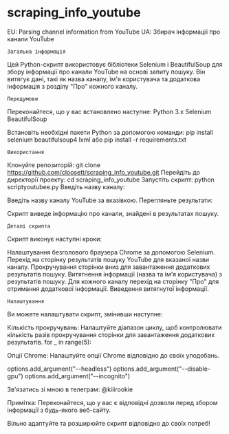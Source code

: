 # scraping_info_youtube
EU:
Parsing channel information from YouTube
UA:
Збирач інформації про канали YouTube

    Загальна інформація
Цей Python-скрипт використовує бібліотеки Selenium і BeautifulSoup для збору інформації про канали YouTube на основі запиту пошуку. Він витягує дані, такі як назва каналу, ім'я користувача та додаткова інформація з розділу "Про" кожного каналу.

    Передумови
Переконайтеся, що у вас встановлено наступне:
Python 3.x
Selenium
BeautifulSoup

Встановіть необхідні пакети Python за допомогою команди:
pip install selenium beautifulsoup4 lxml або pip install -r requirements.txt
    
    Використання
Клонуйте репозиторій:
git clone https://github.com/cloosett/scraping_info_youtube.git
Перейдіть до директорії проекту:
cd scraping_info_youtube
Запустіть скрипт:
python scriptyoutubee.py
Введіть назву каналу:

Введіть назву каналу YouTube за вказівкою.
Перегляньте результати:

Скрипт виведе інформацію про канали, знайдені в результатах пошуку.

    Деталі скрипта
Скрипт виконує наступні кроки:

Налаштування безголового браузера Chrome за допомогою Selenium.
Перехід на сторінку результатів пошуку YouTube для вказаної назви каналу.
Прокручування сторінки вниз для завантаження додаткових результатів пошуку.
Витягнення інформації (назва та ім'я користувача) з результатів пошуку.
Для кожного каналу перехід на сторінку "Про" для отримання додаткової інформації.
Виведення витягнутої інформації.

    Налаштування
Ви можете налаштувати скрипт, змінивши наступне:

Кількість прокручувань: Налаштуйте діапазон циклу, щоб контролювати кількість разів прокручування сторінки для завантаження додаткових результатів.
for _ in range(5):

Опції Chrome: Налаштуйте опції Chrome відповідно до своїх уподобань.

options.add_argument("--headless")
options.add_argument("--disable-gpu")
options.add_argument("--incognito")


Зв'язатись зі мною в телеграм: @kiiirookie

Примітка: Переконайтеся, що у вас є відповідні дозволи перед збором інформації з будь-якого веб-сайту.

Вільно адаптуйте та розширюйте скрипт відповідно до своїх потреб!
